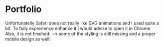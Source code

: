 # Portfolio
Unfortunatelly Safari does not really like SVG animations and I used quite a bit. To fully exprerience enhance it I would advise to open it in Chrome. 
Also, it is not finsihed: --> some of the styling is still missing and a proper mobile design as well!
